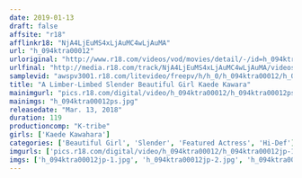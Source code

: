 ```yaml
---
date: 2019-01-13
draft: false
affsite: "r18"
afflinkr18: "NjA4LjEuMS4xLjAuMC4wLjAuMA"
url: "h_094ktra00012"
urloriginal: "http://www.r18.com/videos/vod/movies/detail/-/id=h_094ktra00012"
urlfinal: "http://media.r18.com/track/NjA4LjEuMS4xLjAuMC4wLjAuMA/videos/vod/movies/detail/-/id=h_094ktra00012"
samplevid: "awspv3001.r18.com/litevideo/freepv/h/h_0/h_094ktra00012/h_094ktra00012_dmb_w.mp4"
title: "A Limber-Limbed Slender Beautiful Girl Kaede Kawara"
mainimgurl: "pics.r18.com/digital/video/h_094ktra00012/h_094ktra00012ps.jpg"
mainimgs: "h_094ktra00012ps.jpg"
releasedate: "Mar. 13, 2018"
duration: 119
productioncomp: "K-tribe"
girls: ['Kaede Kawahara']
categories: ['Beautiful Girl', 'Slender', 'Featured Actress', 'Hi-Def']
imgurls: ['pics.r18.com/digital/video/h_094ktra00012/h_094ktra00012jp-1.jpg', 'pics.r18.com/digital/video/h_094ktra00012/h_094ktra00012jp-2.jpg', 'pics.r18.com/digital/video/h_094ktra00012/h_094ktra00012jp-3.jpg', 'pics.r18.com/digital/video/h_094ktra00012/h_094ktra00012jp-4.jpg', 'pics.r18.com/digital/video/h_094ktra00012/h_094ktra00012jp-5.jpg', 'pics.r18.com/digital/video/h_094ktra00012/h_094ktra00012jp-6.jpg', 'pics.r18.com/digital/video/h_094ktra00012/h_094ktra00012jp-7.jpg', 'pics.r18.com/digital/video/h_094ktra00012/h_094ktra00012jp-8.jpg', 'pics.r18.com/digital/video/h_094ktra00012/h_094ktra00012jp-9.jpg', 'pics.r18.com/digital/video/h_094ktra00012/h_094ktra00012jp-10.jpg', 'pics.r18.com/digital/video/h_094ktra00012/h_094ktra00012jp-11.jpg', 'pics.r18.com/digital/video/h_094ktra00012/h_094ktra00012jp-12.jpg', 'pics.r18.com/digital/video/h_094ktra00012/h_094ktra00012jp-13.jpg', 'pics.r18.com/digital/video/h_094ktra00012/h_094ktra00012jp-14.jpg', 'pics.r18.com/digital/video/h_094ktra00012/h_094ktra00012jp-15.jpg', 'pics.r18.com/digital/video/h_094ktra00012/h_094ktra00012jp-16.jpg', 'pics.r18.com/digital/video/h_094ktra00012/h_094ktra00012jp-17.jpg', 'pics.r18.com/digital/video/h_094ktra00012/h_094ktra00012jp-18.jpg', 'pics.r18.com/digital/video/h_094ktra00012/h_094ktra00012jp-19.jpg', 'pics.r18.com/digital/video/h_094ktra00012/h_094ktra00012jp-20.jpg']
imgs: ['h_094ktra00012jp-1.jpg', 'h_094ktra00012jp-2.jpg', 'h_094ktra00012jp-3.jpg', 'h_094ktra00012jp-4.jpg', 'h_094ktra00012jp-5.jpg', 'h_094ktra00012jp-6.jpg', 'h_094ktra00012jp-7.jpg', 'h_094ktra00012jp-8.jpg', 'h_094ktra00012jp-9.jpg', 'h_094ktra00012jp-10.jpg', 'h_094ktra00012jp-11.jpg', 'h_094ktra00012jp-12.jpg', 'h_094ktra00012jp-13.jpg', 'h_094ktra00012jp-14.jpg', 'h_094ktra00012jp-15.jpg', 'h_094ktra00012jp-16.jpg', 'h_094ktra00012jp-17.jpg', 'h_094ktra00012jp-18.jpg', 'h_094ktra00012jp-19.jpg', 'h_094ktra00012jp-20.jpg']
---
```

